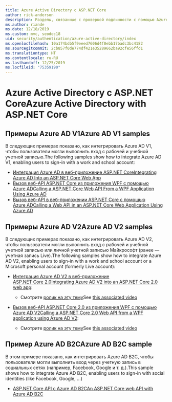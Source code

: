 ```yaml
---
title: Azure Active Directory с ASP.NET Core
author: rick-anderson
description: Разделы, связанные с проверкой подлинности с помощью Azure Active Directory в ASP.NET Core.
ms.author: riande
ms.date: 12/18/2019
ms.custom: mvc, seodec18
uid: security/authentication/azure-active-directory/index
ms.openlocfilehash: 10a174bdb5f9eeed7606d4f0ebb17badc3bc4182
ms.sourcegitcommit: 2cb857f0de774df421e35289662ba92cfe56ffd1
ms.translationtype: HT
ms.contentlocale: ru-RU
ms.lasthandoff: 12/25/2019
ms.locfileid: "75359190"
---
```

# <a name="azure-active-directory-with-aspnet-core"></a><span data-ttu-id="27b02-103">Azure Active Directory с ASP.NET Core</span><span class="sxs-lookup"><span data-stu-id="27b02-103">Azure Active Directory with ASP.NET Core</span></span>

## <a name="azure-ad-v1-samples"></a><span data-ttu-id="27b02-104">Примеры Azure AD V1</span><span class="sxs-lookup"><span data-stu-id="27b02-104">Azure AD V1 samples</span></span>

<span data-ttu-id="27b02-105">В следующих примерах показано, как интегрировать Azure AD V1, чтобы пользователи могли выполнить вход с рабочей и учебной учетной записью.</span><span class="sxs-lookup"><span data-stu-id="27b02-105">The following samples show how to integrate Azure AD V1, enabling users to sign-in with a work and school account:</span></span>
* [<span data-ttu-id="27b02-106">Интеграция Azure AD в веб-приложение ASP.NET Core</span><span class="sxs-lookup"><span data-stu-id="27b02-106">Integrating Azure AD Into an ASP.NET Core Web App</span></span>](https://github.com/Azure-Samples/ms-identity-aspnetcore-webapp-tutorial)
* [<span data-ttu-id="27b02-107">Вызов веб-API ASP.NET Core из приложения WPF с помощью Azure AD</span><span class="sxs-lookup"><span data-stu-id="27b02-107">Calling a ASP.NET Core Web API From a WPF Application Using Azure AD</span></span>](https://github.com/Azure-Samples/active-directory-dotnet-native-aspnetcore)
* [<span data-ttu-id="27b02-108">Вызов веб-API в веб-приложении ASP.NET Core с помощью Azure AD</span><span class="sxs-lookup"><span data-stu-id="27b02-108">Calling a Web API in an ASP.NET Core Web Application Using Azure AD</span></span>](https://azure.microsoft.com/documentation/samples/active-directory-dotnet-webapp-webapi-openidconnect-aspnetcore/)

## <a name="azure-ad-v2-samples"></a><span data-ttu-id="27b02-109">Примеры Azure AD V2</span><span class="sxs-lookup"><span data-stu-id="27b02-109">Azure AD V2 samples</span></span>

<span data-ttu-id="27b02-110">В следующих примерах показано, как интегрировать Azure AD V2, чтобы пользователи могли выполнить вход с рабочей и учебной учетной записью или личной учетной записью Майкрософт (ранее — учетная запись Live).</span><span class="sxs-lookup"><span data-stu-id="27b02-110">The following samples show how to integrate Azure AD V2, enabling users to sign-in with a work and school account or a Microsoft personal account (formerly Live account):</span></span>
* <span data-ttu-id="27b02-111">[Интеграция Azure AD V2 в веб-приложение ASP.NET Core 2.0](https://github.com/Azure-Samples/active-directory-aspnetcore-webapp-openidconnect-v2)</span><span class="sxs-lookup"><span data-stu-id="27b02-111">[Integrating Azure AD V2 into an ASP.NET Core 2.0 web app](https://github.com/Azure-Samples/active-directory-aspnetcore-webapp-openidconnect-v2):</span></span> 
  * <span data-ttu-id="27b02-112">Смотрите [ролик на эту тему](https://channel9.msdn.com/Events/Build/2018/THR5001)</span><span class="sxs-lookup"><span data-stu-id="27b02-112">See [this associated video](https://channel9.msdn.com/Events/Build/2018/THR5001)</span></span> 

* <span data-ttu-id="27b02-113">[Вызов веб-API ASP.NET Core 2.0 из приложения WPF с помощью Azure AD V2](https://github.com/azure-samples/active-directory-dotnet-native-aspnetcore-v2)</span><span class="sxs-lookup"><span data-stu-id="27b02-113">[Calling a ASP.NET Core 2.0 Web API from a WPF application using Azure AD V2](https://github.com/azure-samples/active-directory-dotnet-native-aspnetcore-v2):</span></span> 
  * <span data-ttu-id="27b02-114">Смотрите [ролик на эту тему](https://channel9.msdn.com/Events/Build/2018/THR5000)</span><span class="sxs-lookup"><span data-stu-id="27b02-114">See [this associated video](https://channel9.msdn.com/Events/Build/2018/THR5000)</span></span>

## <a name="azure-ad-b2c-sample"></a><span data-ttu-id="27b02-115">Пример Azure AD B2C</span><span class="sxs-lookup"><span data-stu-id="27b02-115">Azure AD B2C sample</span></span>

<span data-ttu-id="27b02-116">В этом примере показано, как интегрировать Azure AD B2C, чтобы пользователи могли выполнить вход через учетную запись в социальных сетях (например, Facebook, Google и т. д.).</span><span class="sxs-lookup"><span data-stu-id="27b02-116">This sample shows how to integrate Azure AD B2C, enabling users to sign-in with social identities (like Facebook, Google, ...)</span></span>
* [<span data-ttu-id="27b02-117">ASP.NET Core API с Azure AD B2C</span><span class="sxs-lookup"><span data-stu-id="27b02-117">An ASP.NET Core web API with Azure AD B2C</span></span>](https://azure.microsoft.com/resources/samples/active-directory-b2c-dotnetcore-webapi/)
